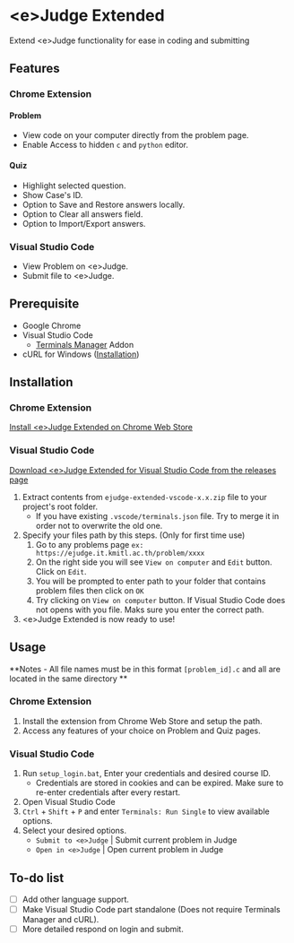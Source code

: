 # \<e\>Judge Extended
Extend \<e\>Judge functionality for ease in coding and submitting

## Features
### Chrome Extension
#### Problem
- View code on your computer directly from the problem page.
- Enable Access to hidden `c` and `python` editor.

#### Quiz
- Highlight selected question.
- Show Case's ID.
- Option to Save and Restore answers locally.
- Option to Clear all answers field.
- Option to Import/Export answers.

### Visual Studio Code
- View Problem on \<e\>Judge.
- Submit file to \<e\>Judge.

## Prerequisite

- Google Chrome
- Visual Studio Code
  - [Terminals Manager](https://marketplace.visualstudio.com/items?itemName=fabiospampinato.vscode-terminals) Addon
- cURL for Windows ([Installation](https://stackoverflow.com/a/28757477/))

## Installation

### Chrome Extension
[Install \<e\>Judge Extended on Chrome Web Store](https://chrome.google.com/webstore/detail/%3Ce%3Ejudge-extended/akeabeeepogfafbolmaahdefoimmllna/)

### Visual Studio Code
[Download \<e\>Judge Extended for Visual Studio Code from the releases page](https://github.com/phwt/ejudge-extended/releases)

1. Extract contents from `ejudge-extended-vscode-x.x.zip` file to your project's root folder.
   - If you have existing `.vscode/terminals.json` file. Try to merge it in order not to overwrite the old one.
2. Specify your files path by this steps. (Only for first time use)
   1. Go to any problems page `ex: https://ejudge.it.kmitl.ac.th/problem/xxxx`
   2. On the right side you will see `View on computer` and `Edit` button. Click on `Edit`.
   3. You will be prompted to enter path to your folder that contains problem files then click on `OK`
   4. Try clicking on `View on computer` button. If Visual Studio Code does not opens with you file. Maks sure you enter the correct path.
3. \<e\>Judge Extended is now ready to use!

## Usage

**Notes - All file names must be in this format `[problem_id].c` and all are located in the same directory **

### Chrome Extension
1. Install the extension from Chrome Web Store and setup the path.
2. Access any features of your choice on Problem and Quiz pages.

### Visual Studio Code
1. Run `setup_login.bat`, Enter your credentials and desired course ID.
   - Credentials are stored in cookies and can be expired. Make sure to re-enter credentials after every restart.
2. Open Visual Studio Code
3. `Ctrl` + `Shift` + `P` and enter `Terminals: Run Single` to view available options.
4. Select your desired options.
   - `Submit to <e>Judge` | Submit current problem in <e>Judge
   - `Open in <e>Judge` | Open current problem in <e>Judge

## To-do list
- [ ] Add other language support.
- [ ] Make Visual Studio Code part standalone (Does not require Terminals Manager and cURL).
- [ ] More detailed respond on login and submit.
